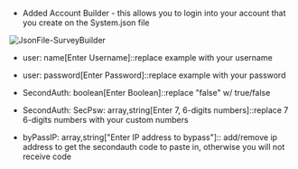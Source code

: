 * Added Account Builder - this allows you to login into your account that you create on the System.json file

<image src="https://github.com/surveybuilderteams/surveybuilder/blob/master/banner/ImageJsonFile.png?raw=true" title="JSON file" alt="JsonFile-SurveyBuilder"></image>


 - user: name[Enter Username]::replace example with your username
 - user: password[Enter Password]::replace example with your password
 
 - SecondAuth: boolean[Enter Boolean]::replace "false" w/ true/false
 - SecondAuth: SecPsw: array,string[Enter 7, 6-digits numbers]::replace 7 6-digits numbers with your custom numbers
 
 - byPassIP: array,string["Enter IP address to bypass"]:: add/remove ip address to get the secondauth code to paste in, otherwise you will not receive code 
